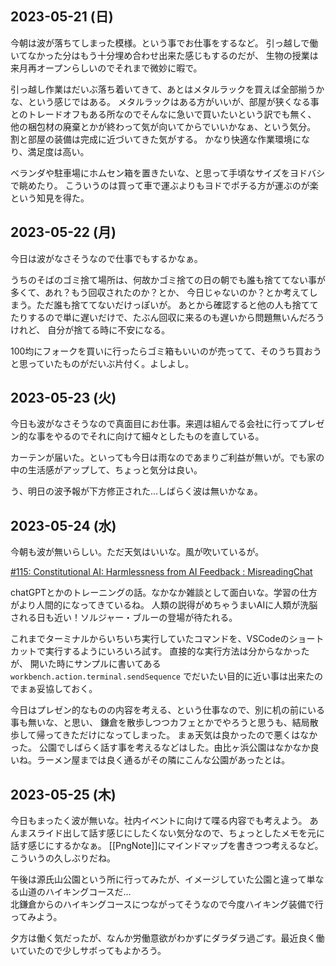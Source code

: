 ## 2023-05-21 (日)

今朝は波が落ちてしまった模様。という事でお仕事をするなど。
引っ越しで働いてなかった分はもう十分埋め合わせ出来た感じもするのだが、
生物の授業は来月再オープンらしいのでそれまで微妙に暇で。

引っ越し作業はだいぶ落ち着いてきて、あとはメタルラックを買えば全部揃うかな、という感じではある。
メタルラックはある方がいいが、部屋が狭くなる事とのトレードオフもある所なのでそんなに急いで買いたいという訳でも無く、
他の梱包材の廃棄とかが終わって気が向いてからでいいかなぁ、という気分。
割と部屋の装備は完成に近づいてきた気がする。
かなり快適な作業環境になり、満足度は高い。

ベランダや駐車場にホムセン箱を置きたいな、と思って手頃なサイズをヨドバシで眺めたり。
こういうのは買って車で運ぶよりもヨドでポチる方が運ぶのが楽という知見を得た。

## 2023-05-22 (月)

今日は波がなさそうなので仕事でもするかなぁ。

うちのそばのゴミ捨て場所は、何故かゴミ捨ての日の朝でも誰も捨ててない事が多くて、あれ？もう回収されたのか？とか、
今日じゃないのか？とか考えてしまう。ただ誰も捨ててないだけっぽいが。
あとから確認すると他の人も捨ててたりするので単に遅いだけで、たぶん回収に来るのも遅いから問題無いんだろうけれど、
自分が捨てる時に不安になる。

100均にフォークを買いに行ったらゴミ箱もいいのが売ってて、そのうち買おうと思っていたものがだいぶ片付く。よしよし。

## 2023-05-23 (火)

今日も波がなさそうなので真面目にお仕事。来週は組んでる会社に行ってプレゼン的な事をやるのでそれに向けて細々としたものを直している。

カーテンが届いた。といっても今日は雨なのであまりご利益が無いが。でも家の中の生活感がアップして、ちょっと気分は良い。

う、明日の波予報が下方修正された…しばらく波は無いかなぁ。

## 2023-05-24 (水)

今朝も波が無いらしい。ただ天気はいいな。風が吹いているが。

[#115: Constitutional AI: Harmlessness from AI Feedback : MisreadingChat](https://www.reddit.com/r/MisreadingChat/comments/13pb8cc/115_constitutional_ai_harmlessness_from_ai/)

chatGPTとかのトレーニングの話。なかなか雑談として面白いな。学習の仕方がより人間的になってきているね。
人類の説得がめちゃうまいAIに人類が洗脳される日も近い！ソルジャー・ブルーの登場が待たれる。

これまでターミナルからいちいち実行していたコマンドを、VSCodeのショートカットで実行するようにいろいろ試す。
直接的な実行方法は分からなかったが、 開いた時にサンプルに書いてある`workbench.action.terminal.sendSequence` でだいたい目的に近い事は出来たのでまぁ妥協しておく。

今日はプレゼン的なものの内容を考える、という仕事なので、別に机の前にいる事も無いな、と思い、
鎌倉を散歩しつつカフェとかでやろうと思うも、結局散歩して帰ってきただけになってしまった。
まぁ天気は良かったので悪くはなかった。
公園でしばらく話す事を考えるなどはした。由比ヶ浜公園はなかなか良いね。ラーメン屋までは良く通るがその隣にこんな公園があったとは。

## 2023-05-25 (木)

今日もまったく波が無いな。社内イベントに向けて喋る内容でも考えよう。
あんまスライド出して話す感じにしたくない気分なので、ちょっとしたメモを元に話す感じにするかなぁ。
[[PngNote]]にマインドマップを書きつつ考えるなど。
こういうの久しぶりだね。

午後は源氏山公園という所に行ってみたが、イメージしていた公園と違って単なる山道のハイキングコースだ…  
北鎌倉からのハイキングコースにつながってそうなので今度ハイキング装備で行ってみよう。

夕方は働く気だったが、なんか労働意欲がわかずにダラダラ過ごす。最近良く働いていたので少しサボってもよかろう。